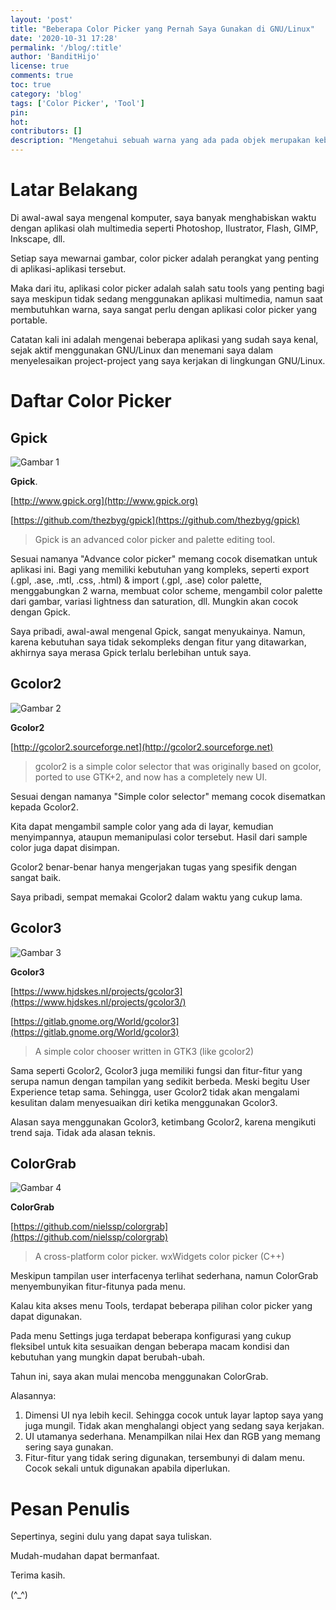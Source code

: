 ```yaml
---
layout: 'post'
title: "Beberapa Color Picker yang Pernah Saya Gunakan di GNU/Linux"
date: '2020-10-31 17:28'
permalink: '/blog/:title'
author: 'BanditHijo'
license: true
comments: true
toc: true
category: 'blog'
tags: ['Color Picker', 'Tool']
pin:
hot:
contributors: []
description: "Mengetahui sebuah warna yang ada pada objek merupakan kebutuhan seorang desainer. Tidak juga graphic desainer, seorang ricer juga memerlukannya. Berikut ini adalah beberapa color picker tools yang pernah saya cicipi sepanjang menggunakan GNU/Linux."
---
```


# Latar Belakang

Di awal-awal saya mengenal komputer, saya banyak menghabiskan waktu dengan aplikasi olah multimedia seperti Photoshop, Ilustrator, Flash, GIMP, Inkscape, dll.

Setiap saya mewarnai gambar, color picker adalah perangkat yang penting di aplikasi-aplikasi tersebut.

Maka dari itu, aplikasi color picker adalah salah satu tools yang penting bagi saya meskipun tidak sedang menggunakan aplikasi multimedia, namun saat membutuhkan warna, saya sangat perlu dengan aplikasi color picker yang portable.

Catatan kali ini adalah mengenai beberapa aplikasi yang sudah saya kenal, sejak aktif menggunakan GNU/Linux dan menemani saya dalam menyelesaikan project-project yang saya kerjakan di lingkungan GNU/Linux.


# Daftar Color Picker


## Gpick

![Gambar 1](https://i.postimg.cc/V6v81DpV/gambar-01.png)

**Gpick**.

[http://www.gpick.org](http://www.gpick.org)

[https://github.com/thezbyg/gpick](https://github.com/thezbyg/gpick)

> Gpick is an advanced color picker and palette editing tool.

Sesuai namanya "Advance color picker" memang cocok disematkan untuk aplikasi ini. Bagi yang memiliki kebutuhan yang kompleks, seperti export (.gpl, .ase, .mtl, .css, .html) & import (.gpl, .ase) color palette, menggabungkan 2 warna, membuat color scheme, mengambil color palette dari gambar, variasi lightness dan saturation, dll. Mungkin akan cocok dengan Gpick.

Saya pribadi, awal-awal mengenal Gpick, sangat menyukainya. Namun, karena kebutuhan saya tidak sekompleks dengan fitur yang ditawarkan, akhirnya saya merasa Gpick terlalu berlebihan untuk saya.


## Gcolor2

![Gambar 2](https://i.postimg.cc/PJ8nvNtb/gambar-02.png)

**Gcolor2**

[http://gcolor2.sourceforge.net](http://gcolor2.sourceforge.net)

> gcolor2 is a simple color selector that was originally based on gcolor, ported to use GTK+2, and now has a completely new UI.

Sesuai dengan namanya "Simple color selector" memang cocok disematkan kepada Gcolor2.

Kita dapat mengambil sample color yang ada di layar, kemudian menyimpannya, ataupun memanipulasi color tersebut. Hasil dari sample color juga dapat disimpan.

Gcolor2 benar-benar hanya mengerjakan tugas yang spesifik dengan sangat baik.

Saya pribadi, sempat memakai Gcolor2 dalam waktu yang cukup lama.


## Gcolor3

![Gambar 3](https://i.postimg.cc/SjFF6qsB/gambar-03.png)

**Gcolor3**

[https://www.hjdskes.nl/projects/gcolor3](https://www.hjdskes.nl/projects/gcolor3/)

[https://gitlab.gnome.org/World/gcolor3](https://gitlab.gnome.org/World/gcolor3)

> A simple color chooser written in GTK3 (like gcolor2)

Sama seperti Gcolor2, Gcolor3 juga memiliki fungsi dan fitur-fitur yang serupa namun dengan tampilan yang sedikit berbeda. Meski begitu User Experience tetap sama. Sehingga, user Gcolor2 tidak akan mengalami kesulitan dalam menyesuaikan diri ketika menggunakan Gcolor3.

Alasan saya menggunakan Gcolor3, ketimbang Gcolor2, karena mengikuti trend saja. Tidak ada alasan teknis.


## ColorGrab

![Gambar 4](https://i.postimg.cc/ydGzN0zY/gambar-04.png)

**ColorGrab**

[https://github.com/nielssp/colorgrab](https://github.com/nielssp/colorgrab)

> A cross-platform color picker. wxWidgets color picker (C++)

Meskipun tampilan user interfacenya terlihat sederhana, namun ColorGrab menyembunyikan fitur-fitunya pada menu.

Kalau kita akses menu Tools, terdapat beberapa pilihan color picker yang dapat digunakan.

Pada menu Settings juga terdapat beberapa konfigurasi yang cukup fleksibel untuk kita sesuaikan dengan beberapa macam kondisi dan kebutuhan yang mungkin dapat berubah-ubah.

Tahun ini, saya akan mulai mencoba menggunakan ColorGrab.

Alasannya:

1. Dimensi UI nya lebih kecil. Sehingga cocok untuk layar laptop saya yang juga mungil. Tidak akan menghalangi object yang sedang saya kerjakan.
2. UI utamanya sederhana. Menampilkan nilai Hex dan RGB yang memang sering saya gunakan.
3. Fitur-fitur yang tidak sering digunakan, tersembunyi di dalam menu. Cocok sekali untuk digunakan apabila diperlukan.


# Pesan Penulis

Sepertinya, segini dulu yang dapat saya tuliskan.

Mudah-mudahan dapat bermanfaat.

Terima kasih.

(^_^)
